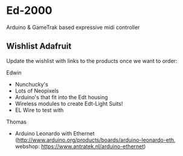 # Ed-2000
Arduino &amp; GameTrak based expressive midi controller

## Wishlist Adafruit

Update the wishlist with links to the products once we want to order:

Edwin

* Nunchucky's
* Lots of Neopixels
* Arduino's that fit into the Edt housing
* Wireless modules to create Edt-Light Suits!
* EL Wire to test with

Thomas

* Arduino Leonardo with Ethernet (http://www.arduino.org/products/boards/arduino-leonardo-eth, webshop: https://www.antratek.nl/arduino-ethernet)
